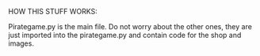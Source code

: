 HOW THIS STUFF WORKS: 

Pirategame.py is the main file. Do not worry about the other ones, they are just imported into the pirategame.py and contain code for the shop and images. 
